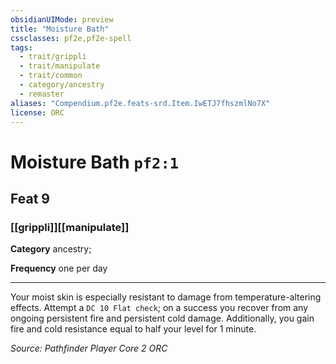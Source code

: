 ```yaml
---
obsidianUIMode: preview
title: "Moisture Bath"
cssclasses: pf2e,pf2e-spell
tags:
  - trait/grippli
  - trait/manipulate
  - trait/common
  - category/ancestry
  - remaster
aliases: "Compendium.pf2e.feats-srd.Item.IwETJ7fhszmlNo7X"
license: ORC
---
```

# Moisture Bath `pf2:1`
## Feat 9
### [[grippli]][[manipulate]]

**Category** ancestry; 




**Frequency** one per day

* * *

Your moist skin is especially resistant to damage from temperature-altering effects. Attempt a `DC 10 Flat check`; on a success you recover from any ongoing persistent fire and persistent cold damage. Additionally, you gain fire and cold resistance equal to half your level for 1 minute.

*Source: Pathfinder Player Core 2*
*ORC*